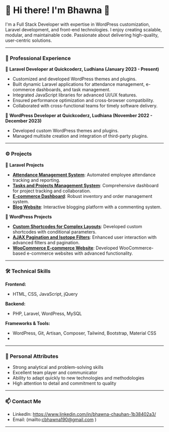 # 🚀 Hi there! I'm Bhawna 👋

I'm a Full Stack Developer with expertise in WordPress customization, Laravel development, and front-end technologies. I enjoy creating scalable, modular, and maintainable code. Passionate about delivering high-quality, user-centric solutions.

---

### 🔨 **Professional Experience**  
📝 **Laravel Developer at Quickcoderz, Ludhiana (January 2023 - Present)**  
- Customized and developed WordPress themes and plugins.  
- Built dynamic Laravel applications for attendance management, e-commerce dashboards, and task management.  
- Integrated JavaScript libraries for advanced UI/UX features.  
- Ensured performance optimization and cross-browser compatibility.  
- Collaborated with cross-functional teams for timely software delivery.  

📝 **WordPress Developer at Quickcoderz, Ludhiana (November 2022 - December 2023)**  
- Developed custom WordPress themes and plugins.  
- Managed multisite creation and integration of third-party plugins.  

---

### ⚙️ **Projects**  

🔨 **Laravel Projects**  
- **[Attendance Management System](#)**: Automated employee attendance tracking and reporting.  
- **[Tasks and Projects Management System](#)**: Comprehensive dashboard for project tracking and collaboration.  
- **[E-commerce Dashboard](#)**: Robust inventory and order management system.  
- **[Blog Website](#)**: Interactive blogging platform with a commenting system.

🔨 **WordPress Projects**  
- **[Custom Shortcodes for Complex Layouts](#)**: Developed custom shortcodes with conditional parameters.  
- **[AJAX Pagination and Isotope Filters](#)**: Enhanced user interaction with advanced filters and pagination.  
- **[WooCommerce E-commerce Website](#)**: Developed WooCommerce-based e-commerce websites with advanced functionality.

---

### 🛠️ **Technical Skills**  
**Frontend:**  
- HTML, CSS, JavaScript, jQuery  

**Backend:**  
- PHP, Laravel, WordPress, MySQL  

**Frameworks & Tools:**  
- WordPress, Git, Artisan, Composer, Tailwind, Bootstrap, Material CSS
- 
---

### 🌱 **Personal Attributes**  
- Strong analytical and problem-solving skills  
- Excellent team player and communicator  
- Ability to adapt quickly to new technologies and methodologies  
- High attention to detail and commitment to quality

---

### 📫 **Contact Me**  
- LinkedIn: https://www.linkedin.com/in/bhawna-chauhan-1b38402a3/
- Email: (mailto:cbhawna190@gmail.com )

---
